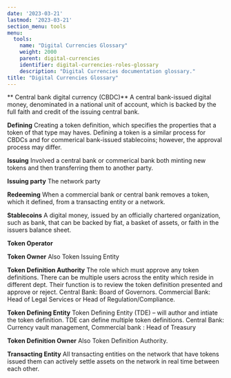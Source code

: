 ```yaml
---
date: '2023-03-21'
lastmod: '2023-03-21'
section_menu: tools
menu:
  tools:
    name: "Digital Currencies Glossary"
    weight: 2000
    parent: digital-currencies
    identifier: digital-currencies-roles-glossary
    description: "Digital Currencies documentation glossary."
title: "Digital Currencies Glossary"
---
```



** Central bank digital currency (CBDC)** A central bank-issued digital money, denominated in a national unit of account, which is backed by the full faith and credit of the issuing central bank.

**Defining** Creating a token definition, which specifies the properties that a token of that type may haves. Defining a token is a similar process for CBDCs and for commerical bank-issued stablecoins; however, the approval process may differ.



**Issuing** Involved a central bank or commerical bank both minting new tokens and then transferring them to another party.

**Issuing party** The network party 

**Redeeming** When a commercial bank or central bank removes a token, which it defined, from a transacting entity or a network.

**Stablecoins** A digital money, issued by an officially chartered organization, such as bank, that can be backed by fiat, a basket of assets, or faith in the issuers balance sheet.

**Token Operator**



**Token Owner** Also Token Issuing Entity

**Token Definition Authority** The role which must approve  any token definitions. There can be multiple users across the entity which reside in different dept. Their function is to review the token definition presented and approve or reject. Central Bank: Board of Governors. Commercial Bank: Head of Legal Services or Head of Regulation/Compliance.



**Token Defining Entity** Token Defining Entity (TDE) – will author and intiate the token definition. TDE can define multiple token definitions. Central Bank: Currency vault management, Commercial bank : Head of Treasury

**Token Definition Owner** Also Token Definition Authority. 

**Transacting Entity** All transacting entities on the network that have tokens issued them can actively settle assets on the network in real time between each other.

 
